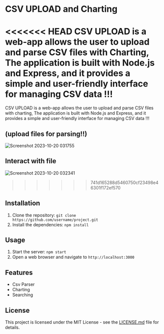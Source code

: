 # CSV UPLOAD and Charting
<<<<<<< HEAD
CSV UPLOAD is a web-app allows the user to upload and parse CSV files with Charting, The application is built with Node.js and Express, and it provides a simple and user-friendly interface for managing CSV data !!!
=======
CSV UPLOAD is a web-app allows the user to upload and parse CSV files with charting, The application is built with Node.js and Express, and it provides a simple and user-friendly interface for managing CSV data !!!
## (upload files for parsing!!)
![Screenshot 2023-10-20 031755](https://github.com/iAdtya/CSV-Upload/assets/93979441/935ea69b-7972-467e-bae9-04577c34df57)

## Interact with file
![Screenshot 2023-10-20 032341](https://github.com/iAdtya/CSV-Upload/assets/93979441/4d73adcd-4a57-4af7-97fc-7bc71468cf34)
>>>>>>> 741d165288d5460750cf23498e46301f172ef570

## Installation
1. Clone the repository: `git clone https://github.com/username/project.git`
2. Install the dependencies: `npm install`

## Usage
1. Start the server: `npm start`
2. Open a web browser and navigate to `http://localhost:3000`

## Features
- Csv Parser
- Charting
- Searching

## License
This project is licensed under the MIT License - see the [LICENSE.md](LICENSE.md) file for details.
